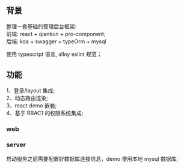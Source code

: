 ## 背景

整理一套基础的管理后台框架:  
前端: react + qiankun + pro-component;  
后端: koa + swagger + typeOrm + mysql

使用 typescript 语言, alloy eslint 规范；

## 功能

1、登录/layout 集成;  
2、动态路由渲染;  
3、react demo 嵌套;  
4、基于 RBAC1 的权限系统集成;

### web

### server

启动服务之前需要配置好数据库连接信息，demo 使用本地 mysql 数据库;

```

```
